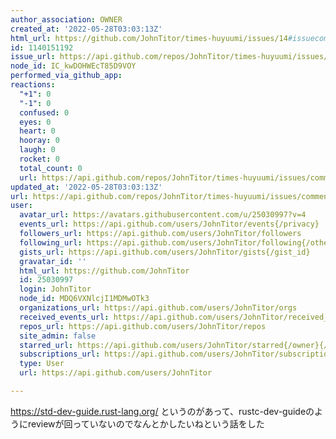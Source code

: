 ```yaml
---
author_association: OWNER
created_at: '2022-05-28T03:03:13Z'
html_url: https://github.com/JohnTitor/times-huyuumi/issues/14#issuecomment-1140151192
id: 1140151192
issue_url: https://api.github.com/repos/JohnTitor/times-huyuumi/issues/14
node_id: IC_kwDOHWEcT85D9VOY
performed_via_github_app: 
reactions:
  "+1": 0
  "-1": 0
  confused: 0
  eyes: 0
  heart: 0
  hooray: 0
  laugh: 0
  rocket: 0
  total_count: 0
  url: https://api.github.com/repos/JohnTitor/times-huyuumi/issues/comments/1140151192/reactions
updated_at: '2022-05-28T03:03:13Z'
url: https://api.github.com/repos/JohnTitor/times-huyuumi/issues/comments/1140151192
user:
  avatar_url: https://avatars.githubusercontent.com/u/25030997?v=4
  events_url: https://api.github.com/users/JohnTitor/events{/privacy}
  followers_url: https://api.github.com/users/JohnTitor/followers
  following_url: https://api.github.com/users/JohnTitor/following{/other_user}
  gists_url: https://api.github.com/users/JohnTitor/gists{/gist_id}
  gravatar_id: ''
  html_url: https://github.com/JohnTitor
  id: 25030997
  login: JohnTitor
  node_id: MDQ6VXNlcjI1MDMwOTk3
  organizations_url: https://api.github.com/users/JohnTitor/orgs
  received_events_url: https://api.github.com/users/JohnTitor/received_events
  repos_url: https://api.github.com/users/JohnTitor/repos
  site_admin: false
  starred_url: https://api.github.com/users/JohnTitor/starred{/owner}{/repo}
  subscriptions_url: https://api.github.com/users/JohnTitor/subscriptions
  type: User
  url: https://api.github.com/users/JohnTitor

---
```

https://std-dev-guide.rust-lang.org/ というのがあって、rustc-dev-guideのようにreviewが回っていないのでなんとかしたいねという話をした